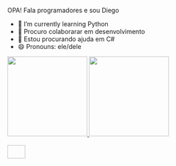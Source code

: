 OPA! Fala programadores e sou Diego 
- 🌱 I’m currently learning Python
- 👯 Procuro colaborarar em desenvolvimento 
- 🤔 Estou procurando ajuda em C#
- 😄 Pronouns: ele/dele

</div>
 <a href="https://github.com/Diego-Ryan">
  <img height="180em" src="https://github-readme-stats.vercel.app/api?username=Diego-Ryan&show_icons=true&theme=dark&include_all_commits=true&count_private=true"/>
  <img height="180em" src="https://github-readme-stats.vercel.app/api/top-langs/?username=Diego-Ryan&layout=compact&langs_count=7&theme=dark"/>
</div>

<div style="display: inline_block"><br>
<img align="center" height="30" width="40" shttps://devicon.dev/#:~:text=pa%20fill%2Drule,preencher%20%3D%22%20%23%205a45ff%20%22%3E%20%3C/%20path%

  
